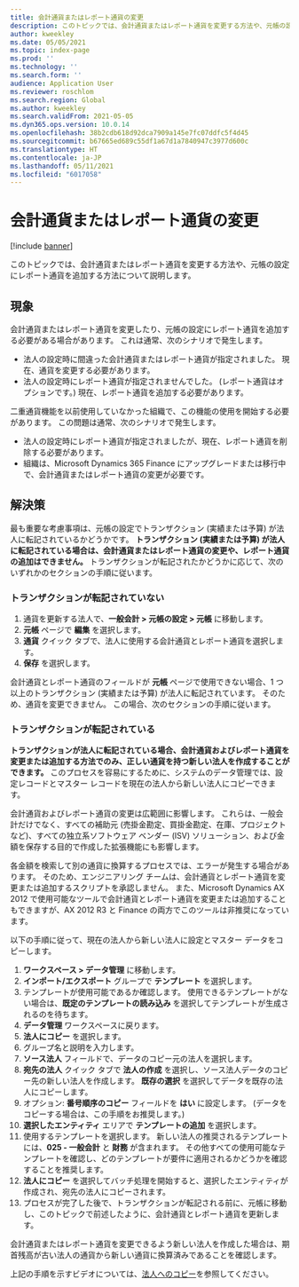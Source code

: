 ```yaml
---
title: 会計通貨またはレポート通貨の変更
description: このトピックでは、会計通貨またはレポート通貨を変更する方法や、元帳の設定にレポート通貨を追加する方法について説明します。
author: kweekley
ms.date: 05/05/2021
ms.topic: index-page
ms.prod: ''
ms.technology: ''
ms.search.form: ''
audience: Application User
ms.reviewer: roschlom
ms.search.region: Global
ms.author: kweekley
ms.search.validFrom: 2021-05-05
ms.dyn365.ops.version: 10.0.14
ms.openlocfilehash: 38b2cdb618d92dca7909a145e7fc07ddfc5f4d45
ms.sourcegitcommit: b67665ed689c55df1a67d1a7840947c3977d600c
ms.translationtype: HT
ms.contentlocale: ja-JP
ms.lasthandoff: 05/11/2021
ms.locfileid: "6017058"
---
```

# <a name="change-the-accounting-or-reporting-currency"></a>会計通貨またはレポート通貨の変更

[!include [banner](../includes/banner.md)]

このトピックでは、会計通貨またはレポート通貨を変更する方法や、元帳の設定にレポート通貨を追加する方法について説明します。

## <a name="symptom"></a>現象

会計通貨またはレポート通貨を変更したり、元帳の設定にレポート通貨を追加する必要がある場合があります。 これは通常、次のシナリオで発生します。

- 法人の設定時に間違った会計通貨またはレポート通貨が指定されました。 現在、通貨を変更する必要があります。
- 法人の設定時にレポート通貨が指定されませんでした。 (レポート通貨はオプションです。) 現在、レポート通貨を追加する必要があります。

二重通貨機能を以前使用していなかった組織で、この機能の使用を開始する必要があります。 この問題は通常、次のシナリオで発生します。

- 法人の設定時にレポート通貨が指定されましたが、現在、レポート通貨を削除する必要があります。
- 組織は、Microsoft Dynamics 365 Finance にアップグレードまたは移行中で、会計通貨またはレポート通貨の変更が必要です。

## <a name="resolution"></a>解決策

最も重要な考慮事項は、元帳の設定でトランザクション (実績または予算) が法人に転記されているかどうかです。 **トランザクション (実績または予算) が法人に転記されている場合は、会計通貨またはレポート通貨の変更や、レポート通貨の追加はできません。** トランザクションが転記されたかどうかに応じて、次のいずれかのセクションの手順に従います。

### <a name="no-transactions-have-been-posted"></a>トランザクションが転記されていない

1. 通貨を更新する法人で、**一般会計 \> 元帳の設定 \> 元帳** に移動します。
2. **元帳** ページで **編集** を選択します。
3. **通貨** クイック タブで、法人に使用する会計通貨とレポート通貨を選択します。
4. **保存** を選択します。

会計通貨とレポート通貨のフィールドが **元帳** ページで使用できない場合、1 つ以上のトランザクション (実績または予算) が法人に転記されています。 そのため、通貨を変更できません。 この場合、次のセクションの手順に従います。

### <a name="transactions-have-been-posted"></a>トランザクションが転記されている

**トランザクションが法人に転記されている場合、会計通貨およびレポート通貨を変更または追加する方法でのみ、正しい通貨を持つ新しい法人を作成することができます。** このプロセスを容易にするために、システムのデータ管理では、設定レコードとマスター レコードを現在の法人から新しい法人にコピーできます。

会計通貨およびレポート通貨の変更は広範囲に影響します。 これらは、一般会計だけでなく、すべての補助元 (売掛金勘定、買掛金勘定、在庫、プロジェクトなど)、すべての独立系ソフトウェア ベンダー (ISV) ソリューション、および金額を保存する目的で作成した拡張機能にも影響します。

各金額を検索して別の通貨に換算するプロセスでは、エラーが発生する場合があります。 そのため、エンジニアリング チームは、会計通貨とレポート通貨を変更または追加するスクリプトを承認しません。 また、Microsoft Dynamics AX 2012 で使用可能なツールで会計通貨とレポート通貨を変更または追加することもできますが、AX 2012 R3 と Finance の両方でこのツールは非推奨になっています。

以下の手順に従って、現在の法人から新しい法人に設定とマスター データをコピーします。

1. **ワークスペース \> データ管理** に移動します。
2. **インポート/エクスポート** グループで **テンプレート** を選択します。
3. テンプレートが使用可能であるか確認します。 使用できるテンプレートがない場合は、**既定のテンプレートの読み込み** を選択してテンプレートが生成されるのを待ちます。
4. **データ管理** ワークスペースに戻ります。
5. **法人にコピー** を選択します。
6. グループ名と説明を入力します。
7. **ソース法人** フィールドで、データのコピー元の法人を選択します。
8. **宛先の法人** クイック タブで **法人の作成** を選択し、ソース法人データのコピー先の新しい法人を作成します。 **既存の選択** を選択してデータを既存の法人にコピーします。
9. オプション: **番号順序のコピー** フィールドを **はい** に設定します。 (データをコピーする場合は、この手順をお推奨します。)
10. **選択したエンティティ** エリアで **テンプレートの追加** を選択します。
11. 使用するテンプレートを選択します。 新しい法人の推奨されるテンプレートには、**025 - 一般会計** と **財務** が含まれます。 その他すべての使用可能なテンプレートを確認し、どのテンプレートが要件に適用されるかどうかを確認することを推奨します。
12. **法人にコピー** を選択してバッチ処理を開始すると、選択したエンティティが作成され、宛先の法人にコピーされます。
13. プロセスが完了した後で、トランザクションが転記される前に、元帳に移動し、このトピックで前述したように、会計通貨とレポート通貨を更新します。

会計通貨またはレポート通貨を変更できるよう新しい法人を作成した場合は、期首残高が古い法人の通貨から新しい通貨に換算済みであることを確認します。

上記の手順を示すビデオについては、[法人へのコピー](https://community.dynamics.com/365/b/techtalks/posts/copy-into-legal-entity-october-24-2017)を参照してください。
